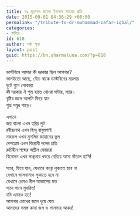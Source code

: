 ```yaml
---
title: ডঃ মুহাম্মদ জাফর ইকবাল স্যারের প্রতি
date: 2015-09-01 04:36:29 +06:00
permalink: "/tribute-to-dr-muhammad-zafar-iqbal/"
categories:
- কবিতা
id: 618
author: শর্মা লুনা
layout: post
guid: https://bn.sharmaluna.com/?p=618
---
```


ডাস্টবিনে আসার কী দরকার ছিল আপনার?  
ভালইতো আছে, বেঁচে থাকে ডাস্টবিনের ময়লায়  
ঘুটে গুদে পোকারা  
কী দরকার ঐ শুভ্র হাতে নোংরা ঘাটার, স্যার।  
বৃষ্টির জলে আপনি ফিরে যান  
শুভ্র সমুদ্র পাড়ে।

এখানে  
জয় বাংলা এখন হরির লুট  
রবীন্দ্রনাথ এখন হিন্দু বাবুমশাই  
নজরুল এখন মুসলিম জাহানের ভুল  
দেশপ্রেম এখন বিরোধী দলের প্রতি  
রুচিহীন শব্দের অশ্লীল ফোয়ারা  
বিনোদন এখন লাঞ্ছনার খবরে বেরিয়ে আসা দাঁতাল হাসি!

স্যার, ফিরে যান, যেখানে কান্না লুকাতে হবে না  
যেখানে ভালবাসাও লুকাতে হবে না  
যেখানে প্রেমও নীল আকাশের মত  
গানে গানে মুখরিত!  
যদি এমনও হত!  
আপনার চোখের জলে ধুয়ে যেত  
আমাদের সমস্ত কাদা জল ও লালসার আকর!